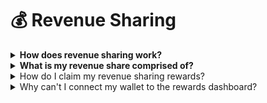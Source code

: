 # 💰 Revenue Sharing

<details>

<summary><strong>How does revenue sharing work?</strong></summary>

* To be eligible for rewards, you must hold a minimum of 50 Bro Token. There's no staking or lockup requirement; simply keep the tokens in your wallet.
* Revenue shares are distributed in ETH by default.
* To claim rewards, you need to accumulate a minimum of 0.1 ETH to be able to claim your rewards.
* You can sell or transfer up to 250 Bro Tokens every reward epoch (7 hours) without penalty. If you exceed this amount, all unclaimed rewards will be forfeited back into the rewards pool. Note that upon first txn it will claim remaining rewards, only there after rewards will be forfeited if exceeds the requirement.
* To claim your rewards, connect your wallet to the rewards dashboard and click claim rewards button to claim your rewards.

</details>

<details>

<summary><strong>What is my revenue share comprised of?</strong></summary>

* 45% of all bot transaction fees incurred.
* 2% of all BRO TOKEN volume sell traded.
* Must hold at least 50 $BRO tokens in-order to get revenue share.

</details>

<details>

<summary>How do I claim my revenue sharing rewards?</summary>

To claim your pending rewards, connect your wallet at the rewards dashboard. Do note you can only claim your rewards if it's worth above 0.1 Eth, button would be disabled for claim if any value is below 0.1 Eth.

</details>

<details>

<summary>Why can't I connect my wallet to the rewards dashboard?</summary>

We currently can only guarantee 100% support for Metamask wallet. If you are having issues, make sure that any web wallet extension other than Metamask is disabled in your browser (e.g. Phantom wallet).

</details>
